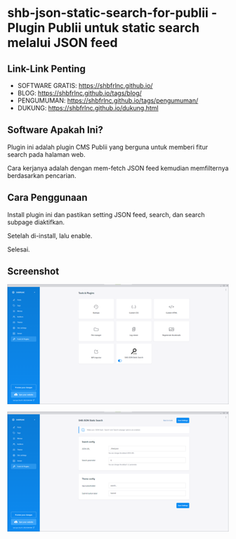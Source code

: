 # shb-json-static-search-for-publii - Plugin Publii untuk static search melalui JSON feed

## Link-Link Penting

- SOFTWARE GRATIS: https://shbfrlnc.github.io/
- BLOG: https://shbfrlnc.github.io/tags/blog/
- PENGUMUMAN: https://shbfrlnc.github.io/tags/pengumuman/
- DUKUNG: https://shbfrlnc.github.io/dukung.html

## Software Apakah Ini?

Plugin ini adalah plugin CMS Publii yang berguna untuk memberi fitur search pada halaman web.

Cara kerjanya adalah dengan mem-fetch JSON feed kemudian memfilternya berdasarkan pencarian.

## Cara Penggunaan

Install plugin ini dan pastikan setting JSON feed, search, dan search subpage diaktifkan.

Setelah di-install, lalu enable.

Selesai.

## Screenshot

![ScreenShot](.readme-assets/shb-json-static-search-for-publii-1.png?raw=true)

![ScreenShot](.readme-assets/shb-json-static-search-for-publii-2.png?raw=true)